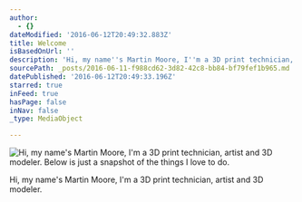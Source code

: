 ```yaml
---
author:
  - {}
dateModified: '2016-06-12T20:49:32.883Z'
title: Welcome
isBasedOnUrl: ''
description: 'Hi, my name''s Martin Moore, I''m a 3D print technician, artist and 3D modeler. '
sourcePath: _posts/2016-06-11-f988cd62-3d82-42c8-bb84-bf79fef1b965.md
datePublished: '2016-06-12T20:49:33.196Z'
starred: true
inFeed: true
hasPage: false
inNav: false
_type: MediaObject

---
```

![Hi, my name's Martin Moore, I'm a 3D print technician, artist and 3D modeler. Below is just a snapshot of the things I love to do.](https://the-grid-user-content.s3-us-west-2.amazonaws.com/26f58ddc-1e06-4333-9762-aafcb5ec99ea.jpg)

Hi, my name's Martin Moore, I'm a 3D print technician, artist and 3D modeler.
